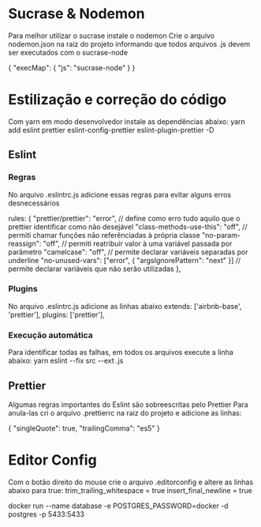 # Sucrase & Nodemon
Para melhor utilizar o sucrase instale o nodemon
Crie o arquivo nodemon.json na raiz do projeto informando que todos arquivos .js devem ser executados com o sucrase-node

{
  "execMap": {
    "js": "sucrase-node"
  }
}

# Estilização e correção do código
Com yarn em modo desenvolvedor instale as dependências abaixo:
yarn add eslint prettier eslint-config-prettier eslint-plugin-prettier -D

## Eslint
### Regras
No arquivo .eslintrc.js adicione essas regras para evitar alguns erros desnecessários

rules: {
  "prettier/prettier": "error", // define como erro tudo aquilo que o prettier identificar como não desejável
  "class-methods-use-this": "off", // permiti chamar funções não referênciadas à própria classe
  "no-param-reassign": "off", // permiti reatribuir valor à uma variável passada por parâmetro
  "camelcase": "off", // permite declarar variáveis separadas por underline
  "no-unused-vars": ["error", { "argsIgnorePattern": "next" }] // permite declarar variáveis que não serão utilizadas
},

### Plugins
No arquivo .eslintrc.js adicione as linhas abaixo
extends: ['airbnb-base', 'prettier'],
plugins: ['prettier'],

### Execução automática
Para identificar todas as falhas, em todos os arquivos execute a linha abaixo:
yarn eslint --fix src --ext .js

## Prettier
Algumas regras importantes do Eslint são sobreescritas pelo Prettier
Para anula-las cri o arquivo .prettierrc na raiz do projeto e adicione as linhas:

{
  "singleQuote": true,
  "trailingComma": "es5"
}

# Editor Config
Com o botão direito do mouse crie o arquivo .editorconfig e altere as linhas abaixo para true:
trim_trailing_whitespace = true
insert_final_newline = true

docker run --name database -e POSTGRES_PASSWORD=docker -d postgres -p 5433:5433

